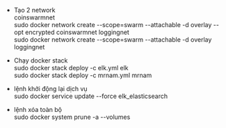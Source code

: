 - Tạo 2 network \
coinswarmnet \
sudo docker network create --scope=swarm --attachable -d overlay --opt encrypted coinswarmnet
loggingnet \
sudo docker network create --scope=swarm --attachable -d overlay loggingnet

- Chạy docker stack \
sudo docker stack deploy -c elk.yml elk \
sudo docker stack deploy -c mrnam.yml mrnam

- lệnh khởi động lại dịch vụ \
sudo docker service update --force elk_elasticsearch 

- lệnh xóa toàn bộ \
sudo docker system prune -a --volumes
